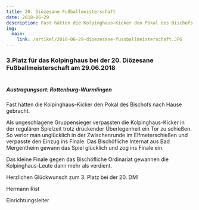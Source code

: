 ```yaml
---
title: 20. Diözesane Fußballmeisterschaft
date: 2018-06-29
description: Fast hätten die Kolpinghaus–Kicker den Pokal des Bischofs nach Hause gebracht
img:
  main:
    link: /artikel/2018-06-29-dioezesane-fussballmeisterschaft.JPG
---
```

<!--more-->

### 3.Platz für das Kolpinghaus bei der 20. Diözesane Fußballmeisterschaft am 29.06.2018<br><br>

##### Austragungsort: Rottenburg-Wurmlingen


Fast hätten die Kolpinghaus–Kicker den Pokal des Bischofs nach Hause gebracht.

Als ungeschlagene Gruppensieger verpassten die Kolpinghaus-Kicker in der regulären Spielzeit trotz drückender Überlegenheit ein Tor zu schießen. So verlor man unglücklich in der Zwischenrunde im Elfmeterschießen und verpasste den Einzug ins Finale.
Das Bischöfliche Internat aus Bad Mergentheim gewann das Spiel glücklich und zog ins Finale ein.

Das kleine Finale gegen das Bischöfliche Ordinariat gewannen die Kolpinghaus-Leute dann mehr als verdient.

Herzlichen Glückwunsch zum 3. Platz bei der 20. DM!


Hermann Rist

Einrichtungsleiter
